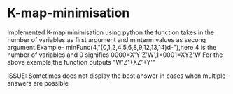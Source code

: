 # K-map-minimisation
Implemented K-map minimisation using python
the function takes in the number of variables as first argument and minterm values as secong argument.Example-
minFunc(4,"(0,1,2,4,5,6,8,9,12,13,14)d-"),here 4 is the number of variables and 0 signifies 0000=X'Y'Z'W',1=0001=XYZ'W
For the above example,the function outputs "W'Z'+XZ'+Y'"

ISSUE: Sometimes does not display the best answer in cases when multiple answers are possible
